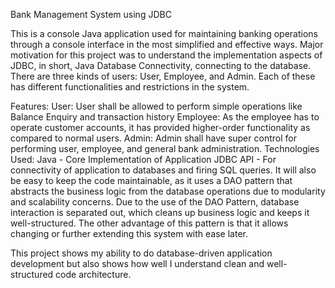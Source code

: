 Bank Management System using JDBC

This is a console Java application used for maintaining banking operations through a console interface in the most simplified and effective ways.
Major motivation for this project was to understand the implementation aspects of JDBC, in short, Java Database Connectivity, connecting to the database. 
There are three kinds of users: User, Employee, and Admin. Each of these has different functionalities and restrictions in the system.

Features:
User: User shall be allowed to perform simple operations like Balance Enquiry and transaction history
Employee: As the employee has to operate customer accounts, it has provided higher-order functionality as compared to normal users.
Admin: Admin shall have super control for performing user, employee, and general bank administration.
Technologies Used:
Java - Core Implementation of Application
JDBC API - For connectivity of application to databases and firing SQL queries.
It will also be easy to keep the code maintainable, as it uses a DAO pattern that abstracts the business logic from the database operations due to modularity and scalability concerns.
Due to the use of the DAO Pattern, database interaction is separated out, which cleans up business logic and keeps it well-structured. The other advantage of 
this pattern is that it allows changing or further extending this system with ease later.

This project shows my ability to do database-driven application development but also shows how well 
I understand clean and well-structured code architecture.

